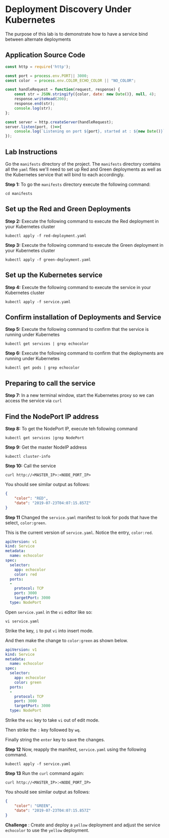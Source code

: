 # Deployment Discovery Under Kubernetes


The purpose of this lab is to demonstrate how to have a service bind between alternate deployments

## Application Source Code

```javascript
const http = require('http');

const port = process.env.PORT|| 3000;
const color  = process.env.COLOR_ECHO_COLOR || "NO_COLOR";

const handleRequest = function(request, response) {
    const str = JSON.stringify({color, date: new Date()}, null, 4);
    response.writeHead(200);
    response.end(str);
    console.log(str);
};

const server = http.createServer(handleRequest);
server.listen(port, ()=>{
    console.log(`Listening on port ${port}, started at : ${new Date()}`);
});
```

## Lab Instructions

Go the `manifests` directory of the project. The `manifests` directory contains all the `yaml` files
we'll need to set up Red and Green deployments as well as the Kubernetes service that will bind to each accordingly.

**Step 1:** To go the `manifests` directory execute the following command:

`cd manifests`

## Set up the Red and Green Deployments

**Step 2:** Execute the following command to execute the Red deployment in your Kubernetes cluster

`kubectl apply -f red-deployment.yaml`

**Step 3:** Execute the following command to execute the Green deployment in your Kubernetes cluster

`kubectl apply -f green-deployment.yaml`

## Set up the Kubernetes service

**Step 4:** Execute the following command to execute the service in your Kubernetes cluster

`kubectl apply -f service.yaml`

## Confirm installation of Deployments and Service

**Step 5:** Execute the following command to confirm that the service is running under Kubernetes

`kubectl get services | grep echocolor`

**Step 6:** Execute the following command to confirm that the deployments are running under Kubernetes

`kubectl get pods | grep echocolor`

## Preparing to call the service

**Step 7:** In a new terminal window, start the Kubernetes proxy so we can access the service
via `curl`


## Find the NodePort IP address

**Step 8:** To get the NodePort IP, execute teh following command

`kubectl get services |grep NodePort`

**Step 9:** Get the master NodeIP address

`kubectl cluster-info`

**Step 10:** Call the service

`curl http://<MASTER_IP>:<NODE_PORT_IP>`

You should see similar output as follows:

```json
{
    "color": "RED",
    "date": "2019-07-23T04:07:15.857Z"
}
```

**Step 11** Changed the `service.yaml` manifest to look for pods that have the select, `color:green`.

This is the current version of `service.yaml`. Notice the entry, `color:red`.

```yaml
apiVersion: v1
kind: Service
metadata:
  name: echocolor
spec:
  selector:
    app: echocolor
    color: red
  ports:
  -
    protocol: TCP
    port: 3000
    targetPort: 3000
  type: NodePort

```

Open `service.yaml` in the `vi` editor like so:

`vi service.yaml`

Strike the key, `i` to put `vi` into insert mode.

And then make the change to `color:green` as shown below.

```yaml
apiVersion: v1
kind: Service
metadata:
  name: echocolor
spec:
  selector:
    app: echocolor
    color: green
  ports:
  -
    protocol: TCP
    port: 3000
    targetPort: 3000
  type: NodePort

```

Strike the `esc` key to take `vi` out of edit mode.

Then strike the `:` key followed by `wq`.

Finally string the `enter` key to save the changes.

**Step 12** Now, reapply the manifest, `service.yaml` using the following command.

`kubectl apply -f service.yaml`

**Step 13** Run the `curl` command again:

`curl http://<MASTER_IP>:<NODE_PORT_IP>`

You should see similar output as follows:

```json
{
    "color": "GREEN",
    "date": "2019-07-23T04:07:15.857Z"
}
```

**Challenge** : Create and deploy a `yellow` deployment and adjust the service `echocolor` to use
the `yellow` deployment.


